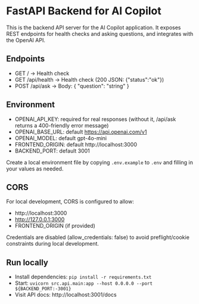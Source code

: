 # FastAPI Backend for AI Copilot

This is the backend API server for the AI Copilot application. It exposes REST endpoints for health checks and asking questions, and integrates with the OpenAI API.

## Endpoints
- GET / -> Health check
- GET /api/health -> Health check (200 JSON: {"status":"ok"})
- POST /api/ask -> Body: { "question": "string" }

## Environment
- OPENAI_API_KEY: required for real responses (without it, /api/ask returns a 400-friendly error message)
- OPENAI_BASE_URL: default https://api.openai.com/v1
- OPENAI_MODEL: default gpt-4o-mini
- FRONTEND_ORIGIN: default http://localhost:3000
- BACKEND_PORT: default 3001

Create a local environment file by copying `.env.example` to `.env` and filling in your values as needed.

## CORS
For local development, CORS is configured to allow:
- http://localhost:3000
- http://127.0.0.1:3000
- FRONTEND_ORIGIN (if provided)

Credentials are disabled (allow_credentials: false) to avoid preflight/cookie constraints during local development.

## Run locally
- Install dependencies: `pip install -r requirements.txt`
- Start: `uvicorn src.api.main:app --host 0.0.0.0 --port ${BACKEND_PORT:-3001}`
- Visit API docs: http://localhost:3001/docs
